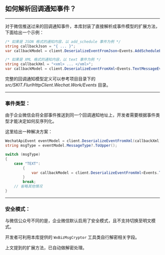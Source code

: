 ﻿## 如何解析回调通知事件？

---

对于微信推送过来的回调通知事件，本库封装了直接解析成事件模型的扩展方法，下面给出一个示例：

```csharp
/* 如果是 JSON 格式的通知内容，以 add_schedule 事件为例 */
string callbackJson = "{ ... }";
var callbackModel = client.DeserializeEventFromJson<Events.AddScheduleEvent>(callbackJson);

/* 如果是 XML 格式的通知内容，以 text 事件为例 */
string callbackXml = "<xml> ... </xml>";
var callbackModel = client.DeserializeEventFromXml<Events.TextMessageEvent>(callbackXml);
```

完整的回调通知模型定义可以参考项目目录下的 _src/SKIT.FlurlHttpClient.Wechat.Work/Events_ 目录。

---

### 事件类型：

由于企业微信会将全部事件推送到同一个回调通知地址上，开发者需要根据事件类型才能决定如何反序列化。

这里给出一种解决方案：

```csharp
WechatApiEvent eventModel = client.DeserializeEventFromXml(callbackXml);
string msgType = eventModel.MessageType?.ToUpper();

switch (msgType)
{
    case "TEXT":
        {
            var callbackModel = client.DeserializeEventFromXml<Events.TextMessageEvent>(callbackXml);
        }
        break;
    // 省略其他情况
}
```

---

### 安全模式：

与微信公众号不同的是，企业微信默认启用了安全模式，且不支持切换至明文模式。

开发者可利用本库提供的 `WxBizMsgCryptor` 工具类自行解密相关字段。

上文提到的扩展方法，已自动做解密处理。
